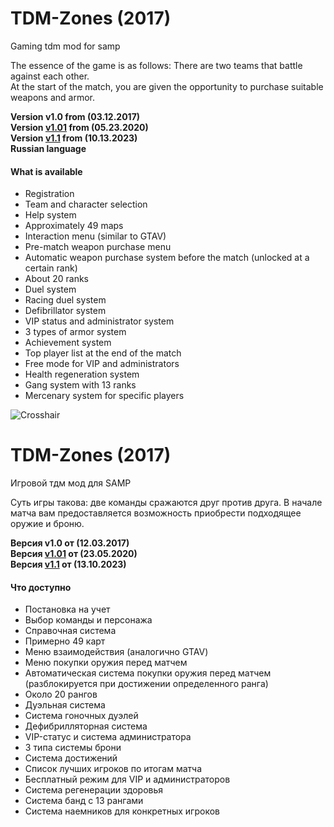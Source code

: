 # TDM-Zones (2017)

Gaming tdm mod for samp

The essence of the game is as follows: There are two teams that battle against each other.\
At the start of the match, you are given the opportunity to purchase suitable weapons and armor.

**Version v1.0 from (03.12.2017)\
Version [v1.01](https://github.com/Bren828/TDM-Zones/blob/main/Update%201.01.txt) from (05.23.2020)\
Version [v1.1](https://github.com/Bren828/TDM-Zones/blob/main/Update%201.1.txt) from (10.13.2023)\
Russian language**

#### What is available
* Registration
* Team and character selection
* Help system
* Approximately 49 maps
* Interaction menu (similar to GTAV)
* Pre-match weapon purchase menu
* Automatic weapon purchase system before the match (unlocked at a certain rank)
* About 20 ranks
* Duel system
* Racing duel system
* Defibrillator system
* VIP status and administrator system
* 3 types of armor system
* Achievement system
* Top player list at the end of the match
* Free mode for VIP and administrators
* Health regeneration system
* Gang system with 13 ranks
* Mercenary system for specific players
    
![Crosshair](https://i.imgur.com/4DuunTR.png)

# TDM-Zones (2017)

Игровой тдм мод для SAMP

Суть игры такова: две команды сражаются друг против друга.
В начале матча вам предоставляется возможность приобрести подходящее оружие и броню.

**Версия v1.0 от (12.03.2017)\
Версия [v1.01](https://github.com/Bren828/TDM-Zones/blob/main/Update%201.01.txt)  от (23.05.2020)\
Версия [v1.1](https://github.com/Bren828/TDM-Zones/blob/main/Update%201.1.txt) от (13.10.2023)**

#### Что доступно
* Постановка на учет
* Выбор команды и персонажа
* Справочная система
* Примерно 49 карт
* Меню взаимодействия (аналогично GTAV)
* Меню покупки оружия перед матчем
* Автоматическая система покупки оружия перед матчем (разблокируется при достижении определенного ранга)
* Около 20 рангов
* Дуэльная система
* Система гоночных дуэлей
* Дефибрилляторная система
* VIP-статус и система администратора
* 3 типа системы брони
* Система достижений
* Список лучших игроков по итогам матча
* Бесплатный режим для VIP и администраторов
* Система регенерации здоровья
* Система банд с 13 рангами
* Система наемников для конкретных игроков

